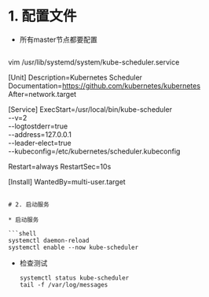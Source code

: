 # 1. 配置文件

* 所有master节点都要配置

  ```shell
vim /usr/lib/systemd/system/kube-scheduler.service
  
  [Unit]
  Description=Kubernetes Scheduler
  Documentation=https://github.com/kubernetes/kubernetes
  After=network.target
  
  [Service]
  ExecStart=/usr/local/bin/kube-scheduler \
        --v=2 \
        --logtostderr=true \
        --address=127.0.0.1 \
        --leader-elect=true \
        --kubeconfig=/etc/kubernetes/scheduler.kubeconfig
  
  Restart=always
  RestartSec=10s
  
  [Install]
  WantedBy=multi-user.target
  ```

# 2. 启动服务

* 启动服务

  ```shell
  systemctl daemon-reload
  systemctl enable --now kube-scheduler
  ```
  
* 检查测试

  ```shell
  systemctl status kube-scheduler
  tail -f /var/log/messages
  ```

  